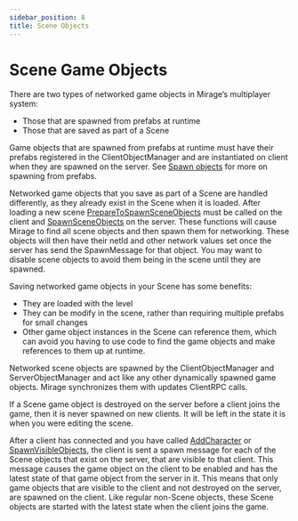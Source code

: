 ```yaml
---
sidebar_position: 8
title: Scene Objects
---
```

# Scene Game Objects

There are two types of networked game objects in Mirage’s multiplayer system:
-   Those that are spawned from prefabs at runtime
-   Those that are saved as part of a Scene

Game objects that are spawned from prefabs at runtime must have their prefabs registered in the ClientObjectManager and are instantiated on client when they are spawned on the server. See [Spawn objects](./spawn-object.md) for more on spawning from prefabs.

Networked game objects that you save as part of a Scene are handled differently, as they already exist in the Scene when it is loaded. After loading a new scene [PrepareToSpawnSceneObjects](/docs/reference/Mirage/ClientObjectManager#preparetospawnsceneobjects) must be called on the client and [SpawnSceneObjects](/docs/reference/Mirage/ServerObjectManager#spawnsceneobjects) on the server. These functions will cause Mirage to find all scene objects and then spawn them for networking. These objects will then have their netId and other network values set once the server has send the SpawnMessage for that object. You may want to disable scene objects to avoid them being in the scene until they are spawned.  

Saving networked game objects in your Scene has some benefits:
- They are loaded with the level
- They can be modify in the scene, rather than requiring multiple prefabs for small changes
- Other game object instances in the Scene can reference them, which can avoid you having to use code to find the game objects and make references to them up at runtime.

Networked scene objects are spawned by the ClientObjectManager and ServerObjectManager and act like any other dynamically spawned game objects. Mirage synchronizes them with updates ClientRPC calls.

If a Scene game object is destroyed on the server before a client joins the game, then it is never spawned on new clients. It will be left in the state it is when you were editing the scene.

After a client has connected and you have called [AddCharacter](/docs/reference/Mirage/ServerObjectManager#addcharacterinetworkplayer-networkidentity) or [SpawnVisibleObjects](/docs/reference/Mirage/ServerObjectManager#spawnvisibleobjectsinetworkplayer-boolean), the client is sent a spawn message for each of the Scene objects that exist on the server, that are visible to that client. This message causes the game object on the client to be enabled and has the latest state of that game object from the server in it. This means that only game objects that are visible to the client and not destroyed on the server, are spawned on the client. Like regular non-Scene objects, these Scene objects are started with the latest state when the client joins the game.

